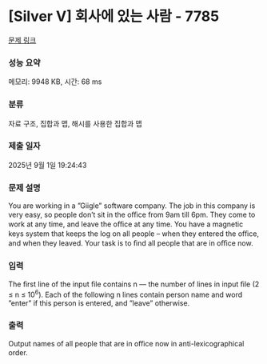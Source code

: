 # [Silver V] 회사에 있는 사람 - 7785 

[문제 링크](https://www.acmicpc.net/problem/7785) 

### 성능 요약

메모리: 9948 KB, 시간: 68 ms

### 분류

자료 구조, 집합과 맵, 해시를 사용한 집합과 맵

### 제출 일자

2025년 9월 1일 19:24:43

### 문제 설명

<p>You are working in a ”Giigle” software company. The job in this company is very easy, so people don’t sit in the oﬃce from 9am till 6pm. They come to work at any time, and leave the oﬃce at any time. You have a magnetic keys system that keeps the log on all people – when they entered the oﬃce, and when they leaved. Your task is to ﬁnd all people that are in oﬃce now.</p>

### 입력 

 <p>The ﬁrst line of the input ﬁle contains n — the number of lines in input ﬁle (2 ≤ n ≤ 10<sup>6</sup>). Each of the following n lines contain person name and word ”enter” if this person is entered, and ”leave” otherwise.</p>

### 출력 

 <p>Output names of all people that are in oﬃce now in anti-lexicographical order.</p>

<p> </p>

